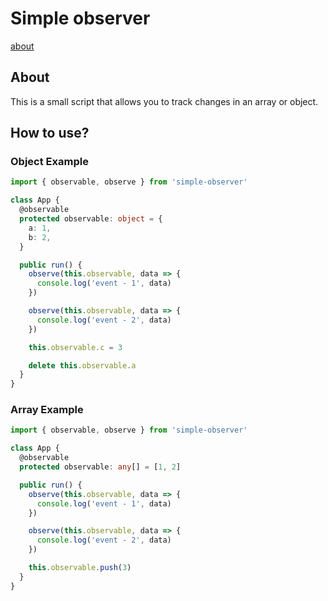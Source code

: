 # Simple observer
[about](https://shbumba.github.io/simple-observer/)

## About ##

This is a small script that allows you to track changes in an array or object.
## How to use? ##

### Object Example ###

```typescript
import { observable, observe } from 'simple-observer'

class App {
  @observable
  protected observable: object = {
    a: 1,
    b: 2,
  }

  public run() {
    observe(this.observable, data => {
      console.log('event - 1', data)
    })

    observe(this.observable, data => {
      console.log('event - 2', data)
    })

    this.observable.c = 3

    delete this.observable.a
  }
}
```

### Array Example ###

```typescript
import { observable, observe } from 'simple-observer'

class App {
  @observable
  protected observable: any[] = [1, 2]

  public run() {
    observe(this.observable, data => {
      console.log('event - 1', data)
    })

    observe(this.observable, data => {
      console.log('event - 2', data)
    })

    this.observable.push(3)
  }
}

```